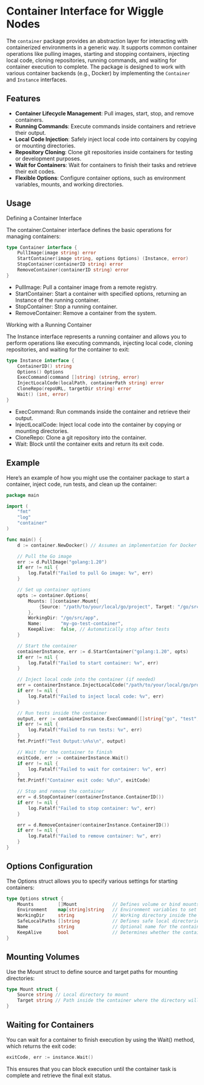 # Container Interface for Wiggle Nodes

The `container` package provides an abstraction layer for interacting with containerized environments in a generic way. It supports common container operations like pulling images, starting and stopping containers, injecting local code, cloning repositories, running commands, and waiting for container execution to complete. The package is designed to work with various container backends (e.g., Docker) by implementing the `Container` and `Instance` interfaces.

## Features

- **Container Lifecycle Management**: Pull images, start, stop, and remove containers.
- **Running Commands**: Execute commands inside containers and retrieve their output.
- **Local Code Injection**: Safely inject local code into containers by copying or mounting directories.
- **Repository Cloning**: Clone git repositories inside containers for testing or development purposes.
- **Wait for Containers**: Wait for containers to finish their tasks and retrieve their exit codes.
- **Flexible Options**: Configure container options, such as environment variables, mounts, and working directories.

## Usage

Defining a Container Interface

The container.Container interface defines the basic operations for managing containers:

```go
type Container interface {
    PullImage(image string) error
    StartContainer(image string, options Options) (Instance, error)
    StopContainer(containerID string) error
    RemoveContainer(containerID string) error
}
```

- PullImage: Pull a container image from a remote registry.
- StartContainer: Start a container with specified options, returning an Instance of the running container.
- StopContainer: Stop a running container.
- RemoveContainer: Remove a container from the system.

Working with a Running Container

The Instance interface represents a running container and allows you to perform operations like executing commands, injecting local code, cloning repositories, and waiting for the container to exit:

```go
type Instance interface {
    ContainerID() string
    Options() Options
    ExecCommand(command []string) (string, error)
    InjectLocalCode(localPath, containerPath string) error
    CloneRepo(repoURL, targetDir string) error
    Wait() (int, error)
}
```

- ExecCommand: Run commands inside the container and retrieve their output.
- InjectLocalCode: Inject local code into the container by copying or mounting directories.
- CloneRepo: Clone a git repository into the container.
- Wait: Block until the container exits and return its exit code.

## Example

Here’s an example of how you might use the container package to start a container, inject code, run tests, and clean up the container:

```go
package main

import (
    "fmt"
    "log"
    "container"
)

func main() {
    d := container.NewDocker() // Assumes an implementation for Docker exists

    // Pull the Go image
    err := d.PullImage("golang:1.20")
    if err != nil {
        log.Fatalf("Failed to pull Go image: %v", err)
    }

    // Set up container options
    opts := container.Options{
        Mounts: []container.Mount{
            {Source: "/path/to/your/local/go/project", Target: "/go/src/app"},
        },
        WorkingDir: "/go/src/app",
        Name:       "my-go-test-container",
        KeepAlive:  false, // Automatically stop after tests
    }

    // Start the container
    containerInstance, err := d.StartContainer("golang:1.20", opts)
    if err != nil {
        log.Fatalf("Failed to start container: %v", err)
    }

    // Inject local code into the container (if needed)
    err = containerInstance.InjectLocalCode("/path/to/your/local/go/project", "/go/src/app")
    if err != nil {
        log.Fatalf("Failed to inject local code: %v", err)
    }

    // Run tests inside the container
    output, err := containerInstance.ExecCommand([]string{"go", "test", "./..."})
    if err != nil {
        log.Fatalf("Failed to run tests: %v", err)
    }
    fmt.Printf("Test Output:\n%s\n", output)

    // Wait for the container to finish
    exitCode, err := containerInstance.Wait()
    if err != nil {
        log.Fatalf("Failed to wait for container: %v", err)
    }
    fmt.Printf("Container exit code: %d\n", exitCode)

    // Stop and remove the container
    err = d.StopContainer(containerInstance.ContainerID())
    if err != nil {
        log.Fatalf("Failed to stop container: %v", err)
    }

    err = d.RemoveContainer(containerInstance.ContainerID())
    if err != nil {
        log.Fatalf("Failed to remove container: %v", err)
    }
}
```

## Options Configuration

The Options struct allows you to specify various settings for starting containers:

```go
type Options struct {
    Mounts         []Mount             // Defines volume or bind mounts
    Environment    map[string]string   // Environment variables to set inside the container
    WorkingDir     string              // Working directory inside the container
    SafeLocalPaths []string            // Defines safe local directories for code injection
    Name           string              // Optional name for the container
    KeepAlive      bool                // Determines whether the container should stay running after execution
}
```

## Mounting Volumes

Use the Mount struct to define source and target paths for mounting directories:

```go
type Mount struct {
    Source string // Local directory to mount
    Target string // Path inside the container where the directory will be mounted
}
```

## Waiting for Containers

You can wait for a container to finish execution by using the Wait() method, which returns the exit code:

```go
exitCode, err := instance.Wait()
```
This ensures that you can block execution until the container task is complete and retrieve the final exit status.
